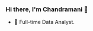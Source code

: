### Hi there, I'm Chandramani 👋

- 🔭 Full-time Data Analyst.
<!--
- 🌱 I’m currently learning Nodejs and Reactjs.
- 👯 I’m looking to collaborate on 
- 🤔 I’m looking for help with ...
- 💬 Ask me about ...
- 📫 How to reach me: ...
- 😄 Pronouns: ...
- ⚡ Fun fact: ...
-->

